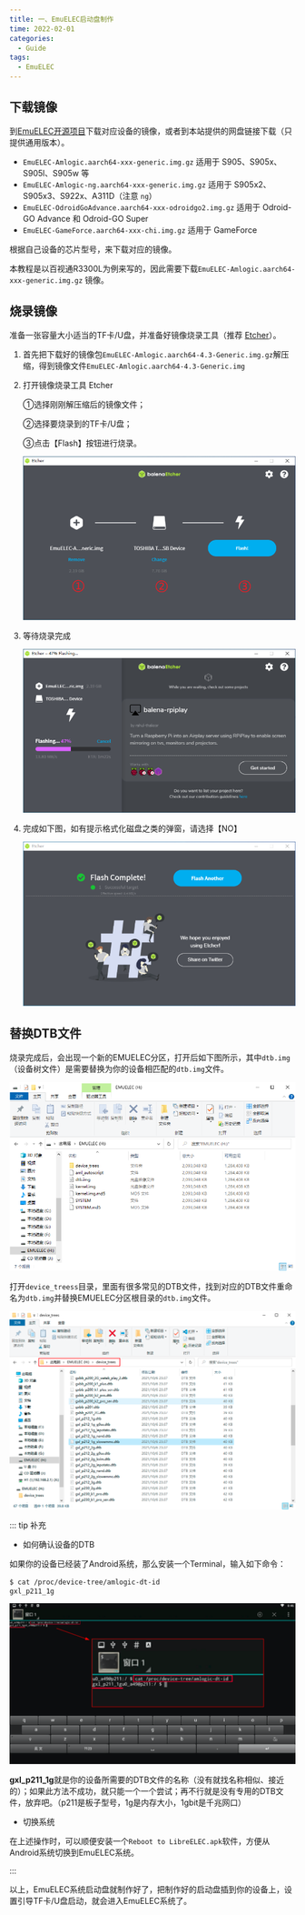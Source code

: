 ```yaml
---
title: 一、EmuELEC启动盘制作
time: 2022-02-01
categories: 
  - Guide
tags:
  - EmuELEC
---
```


## 下载镜像

到[EmuELEC开源项目](https://github.com/EmuELEC/EmuELEC/releases)下载对应设备的镜像，或者到本站提供的网盘链接下载（只提供通用版本）。

- `EmuELEC-Amlogic.aarch64-xxx-generic.img.gz` 适用于 S905、S905x、S905l、S905w 等
- `EmuELEC-Amlogic-ng.aarch64-xxx-generic.img.gz` 适用于 S905x2、S905x3、S922x、A311D（注意 `ng`） 
- `EmuELEC-OdroidGoAdvance.aarch64-xxx-odroidgo2.img.gz` 适用于 Odroid-GO Advance 和 Odroid-GO Super 
- `EmuELEC-GameForce.aarch64-xxx-chi.img.gz` 适用于 GameForce

根据自己设备的芯片型号，来下载对应的镜像。

本教程是以百视通R3300L为例来写的，因此需要下载`EmuELEC-Amlogic.aarch64-xxx-generic.img.gz` 镜像。

## 烧录镜像

准备一张容量大小适当的TF卡/U盘，并准备好镜像烧录工具（推荐 [Etcher](https://www.balena.io/etcher/)）。

1. 首先把下载好的镜像包`EmuELEC-Amlogic.aarch64-4.3-Generic.img.gz`解压缩，得到镜像文件`EmuELEC-Amlogic.aarch64-4.3-Generic.img`

2. 打开镜像烧录工具 Etcher

   ①选择刚刚解压缩后的镜像文件；

   ②选择要烧录到的TF卡/U盘；

   ③点击【Flash】按钮进行烧录。

   ![Snipaste_1-1](./assets/Snipaste_1-1.png)

3. 等待烧录完成

   ![Snipaste_1-2](./assets/Snipaste_1-2.png)

4. 完成如下图，如有提示格式化磁盘之类的弹窗，请选择【NO】

   ![Snipaste_1-3](./assets/Snipaste_1-3.png)

## 替换DTB文件

烧录完成后，会出现一个新的EMUELEC分区，打开后如下图所示，其中`dtb.img`（设备树文件）是需要替换为你的设备相匹配的`dtb.img`文件。

![Snipaste_1-4](./assets/Snipaste_1-4.png)

打开`device_treess`目录，里面有很多常见的DTB文件，找到对应的DTB文件重命名为`dtb.img`并替换EMUELEC分区根目录的`dtb.img`文件。

![Snipaste_1-5](./assets/Snipaste_1-5.png)

::: tip 补充

- 如何确认设备的DTB

如果你的设备已经装了Android系统，那么安装一个Terminal，输入如下命令：

```shell
$ cat /proc/device-tree/amlogic-dt-id
gxl_p211_1g
```

![Snipaste_1-6](./assets/Snipaste_1-6.png)

**gxl_p211_1g**就是你的设备所需要的DTB文件的名称（没有就找名称相似、接近的）；如果此方法不成功，就只能一个一个尝试；再不行就是没有专用的DTB文件，放弃吧。（p211是板子型号，1g是内存大小，1gbit是千兆网口）

- 切换系统

在上述操作时，可以顺便安装一个`Reboot to LibreELEC.apk`软件，方便从Android系统切换到EmuELEC系统。

:::

以上，EmuELEC系统启动盘就制作好了，把制作好的启动盘插到你的设备上，设置引导TF卡/U盘启动，就会进入EmuELEC系统了。
